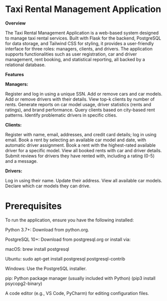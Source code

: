 # Taxi Rental Management Application

**Overview**

The Taxi Rental Management Application is a web-based system designed to manage taxi rental services. Built with Flask for the backend, PostgreSQL for data storage, and Tailwind CSS for styling, it provides a user-friendly interface for three roles: managers, clients, and drivers. The application supports functionalities such as user registration, car and driver management, rent booking, and statistical reporting, all backed by a relational database.

**Features**

**Managers:**

Register and log in using a unique SSN.
Add or remove cars and car models.
Add or remove drivers with their details.
View top-k clients by number of rents.
Generate reports on car model usage, driver statistics (rents and ratings), and brand performance.
Query clients based on city-based rent patterns.
Identify problematic drivers in specific cities.

**Clients:**

Register with name, email, addresses, and credit card details; log in using email.
Book a rent by selecting an available car model and date, with automatic driver assignment.
Book a rent with the highest-rated available driver for a specific model.
View all booked rents with car and driver details.
Submit reviews for drivers they have rented with, including a rating (0-5) and a message.

**Drivers:**

Log in using their name.
Update their address.
View all available car models.
Declare which car models they can drive.

# Prerequisites

To run the application, ensure you have the following installed:

Python 3.7+: Download from python.org.

PostgreSQL 10+: Download from postgresql.org or install via:

macOS: brew install postgresql

Ubuntu: sudo apt-get install postgresql postgresql-contrib

Windows: Use the PostgreSQL installer.

pip: Python package manager (usually included with Python) (pip3 install psycopg2-binary)

A code editor (e.g., VS Code, PyCharm) for editing configuration files.
